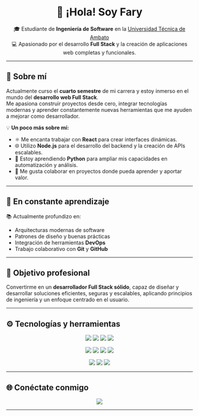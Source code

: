 <!-- Banner o título principal -->
<h1 align="center">👋 ¡Hola! Soy <strong>Fary</strong></h1>

<p align="center">
  🎓 Estudiante de <strong>Ingeniería de Software</strong> en la <a href="https://www.uta.edu.ec/" target="_blank">Universidad Técnica de Ambato</a> <br>
  💻 Apasionado por el desarrollo <strong>Full Stack</strong> y la creación de aplicaciones web completas y funcionales.
</p>

---

## 🚀 Sobre mí

Actualmente curso el **cuarto semestre** de mi carrera y estoy inmerso en el mundo del **desarrollo web Full Stack**.  
Me apasiona construir proyectos desde cero, integrar tecnologías modernas y aprender constantemente nuevas herramientas que me ayuden a mejorar como desarrollador.

💡 **Un poco más sobre mí:**
- ⚛️ Me encanta trabajar con **React** para crear interfaces dinámicas.
- 🌐 Utilizo **Node.js** para el desarrollo del backend y la creación de APIs escalables.
- 🐍 Estoy aprendiendo **Python** para ampliar mis capacidades en automatización y análisis.
- 🤝 Me gusta colaborar en proyectos donde pueda aprender y aportar valor.

---

## 🧠 En constante aprendizaje

📚 Actualmente profundizo en:
- Arquitecturas modernas de software  
- Patrones de diseño y buenas prácticas  
- Integración de herramientas **DevOps**  
- Trabajo colaborativo con **Git** y **GitHub**

---

## 🌟 Objetivo profesional

Convertirme en un **desarrollador Full Stack sólido**, capaz de diseñar y desarrollar soluciones eficientes, seguras y escalables, aplicando principios de ingeniería y un enfoque centrado en el usuario.

---

## ⚙️ Tecnologías y herramientas

<p align="center">
  <!-- Frontend -->
  <img src="https://img.shields.io/badge/Frontend-React-blue?style=for-the-badge&logo=react" />
  <img src="https://img.shields.io/badge/HTML5-E34F26?style=for-the-badge&logo=html5&logoColor=white" />
  <img src="https://img.shields.io/badge/CSS3-1572B6?style=for-the-badge&logo=css3&logoColor=white" />
  <img src="https://img.shields.io/badge/JavaScript-F7E017?style=for-the-badge&logo=javascript&logoColor=black" />
</p>

<p align="center">
  <!-- Backend -->
  <img src="https://img.shields.io/badge/Backend-Node.js-68A063?style=for-the-badge&logo=node.js&logoColor=white" />
  <img src="https://img.shields.io/badge/Express.js-404D59?style=for-the-badge" />
  <img src="https://img.shields.io/badge/MySQL-00758F?style=for-the-badge&logo=mysql&logoColor=white" />
  <img src="https://img.shields.io/badge/Python-3776AB?style=for-the-badge&logo=python&logoColor=white" />
</p>

<p align="center">
  <!-- Tools -->
  <img src="https://img.shields.io/badge/Git-F05032?style=for-the-badge&logo=git&logoColor=white" />
  <img src="https://img.shields.io/badge/GitHub-181717?style=for-the-badge&logo=github&logoColor=white" />
  <img src="https://img.shields.io/badge/VS%20Code-007ACC?style=for-the-badge&logo=visual-studio-code&logoColor=white" />
</p>


---

## 🌐 Conéctate conmigo

<p align="center">
  <a href="mailto:fary45161@gmail.com">
    <img src="https://img.shields.io/badge/Email-D14836?style=for-the-badge&logo=gmail&logoColor=white"/>
  </a>
</p>

---
